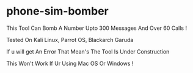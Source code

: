 # phone-sim-bomber
This Tool Can Bomb A Number Upto 300 Messages And Over 60 Calls !

Tested On Kali Linux, Parrot OS, Blackarch Garuda

If u will get An Error That Mean's The Tool Is Under Construction

This Won't Work If Ur Using Mac OS Or Windows !
